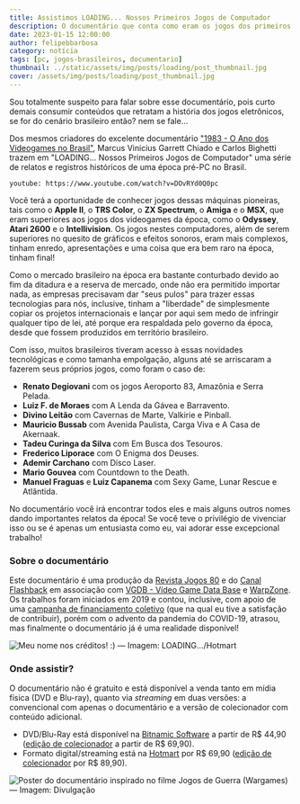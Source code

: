 ```yaml
---
title: Assistimos LOADING... Nossos Primeiros Jogos de Computador
description: O documentário que conta como eram os jogos dos primeiros microcomputadores pessoais.
date: 2023-01-15 12:00:00
author: felipebbarbosa
category: notícia
tags: [pc, jogos-brasileiros, documentario]
thumbnail: ../static/assets/img/posts/loading/post_thumbnail.jpg
cover: /assets/img/posts/loading/post_thumbnail.jpg
---
```


Sou totalmente suspeito para falar sobre esse documentário, pois curto demais consumir conteúdos que retratam a história dos jogos eletrônicos, se for do cenário brasileiro então? nem se fale... 

Dos mesmos criadores do excelente documentário ["1983 - O Ano dos Videogames no Brasil"](https://youtu.be/BpYfeR7p8yw), Marcus Vinicius Garrett Chiado e Carlos Bighetti trazem em "LOADING... Nossos Primeiros Jogos de Computador" uma série de relatos e registros históricos de uma época pré-PC no Brasil.

`youtube: https://www.youtube.com/watch?v=DOvRYd0Q0pc`

Você terá a oportunidade de conhecer jogos dessas máquinas pioneiras, tais como o **Apple II**, o **TRS Color**, o **ZX Spectrum**, o **Amiga** e o **MSX**, que eram superiores aos jogos dos videogames da época, como o **Odyssey**, **Atari 2600** e o **Intellivision**. Os jogos nestes computadores, além de serem superiores no quesito de gráficos e efeitos sonoros, eram mais complexos, tinham enredo, apresentações e uma coisa que era bem raro na época, tinham final!

Como o mercado brasileiro na época era bastante conturbado devido ao fim da ditadura e a reserva de mercado, onde não era permitido importar nada, as empresas precisavam dar "seus pulos" para trazer essas tecnologias para nós, inclusive, tinham a "liberdade" de simplesmente copiar os projetos internacionais e lançar por aqui sem medo de infringir qualquer tipo de lei, até porque era respaldada pelo governo da época, desde que fossem produzidos em território brasileiro.


Com isso, muitos brasileiros tiveram acesso à essas novidades tecnológicas e como tamanha empolgação, alguns até se arriscaram a fazerem seus próprios jogos, como foram o caso de:

- **Renato Degiovani** com os jogos Aeroporto 83, Amazônia e Serra Pelada.
- **Luiz F. de Moraes** com A Lenda da Gávea e Barravento.
- **Divino Leitão** com Cavernas de Marte, Valkirie e Pinball.
- **Mauricio Bussab** com Avenida Paulista, Carga Viva e A Casa de Akernaak.
- **Tadeu Curinga da Silva** com Em Busca dos Tesouros.
- **Frederico Liporace** com O Enigma dos Deuses.
- **Ademir Carchano** com Disco Laser.
- **Mario Gouvea** com Countdown to the Death.
- **Manuel Fraguas** e **Luiz Capanema** com Sexy Game, Lunar Rescue e Atlântida. 

No documentário você irá encontrar todos eles e mais alguns outros nomes dando importantes relatos da época! Se você teve o privilégio de vivenciar isso ou se é apenas um entusiasta como eu, vai adorar esse excepcional trabalho!

### Sobre o documentário

Este documentário é uma produção da [Revista Jogos 80](https://www.jogos80.com.br/) e do [Canal Flashback](https://www.youtube.com/channel/UCzgdopElkXdUvqMO3IEkuFQ) em associação com [VGDB - Vídeo Game Data Base](https://www.vgdb.com.br/) e [WarpZone](https://warpzone.me/). Os trabalhos foram iniciados em 2019 e contou, inclusive, com apoio de uma [campanha de financiamento coletivo](https://www.kickante.com.br/vaquinha-online/loading) (que na qual eu tive a satisfação de contribuir), porém com o advento da pandemia do COVID-19, atrasou, mas finalmente o documentário já é uma realidade disponível!

![Meu nome nos créditos! :) — Imagem: LOADING.../Hotmart](/assets/img/posts/loading/credits_felipebbarbosa.jpg)

### Onde assistir?

O documentário não é gratuito e está disponível a venda tanto em mídia física (DVD e Blu-ray), quanto via *streaming* em duas versões: a convencional com apenas o documentário e a versão de colecionador com conteúdo adicional.

- DVD/Blu-Ray está disponível na [Bitnamic Software](https://www.bitnamic.com.br/produto/loading-nossos-primeiros-jogos-de-computador/) a partir de R$ 44,90 ([edição de colecionador](https://www.bitnamic.com.br/produto/loading-nossos-primeiros-jogos-de-computador-colecionador/) a partir de R$ 69,90).
- Formato digital/streaming está na [Hotmart](https://hotmart.com/pt-br/marketplace/produtos/loading-nossos-primeiros-jogos-de-computador-standard) por R$ 69,90 ([edição de colecionador](https://hotmart.com/pt-br/marketplace/produtos/loading-colecionador) por R$ 89,90).

![Poster do documentário inspirado no filme Jogos de Guerra (Wargames) — Imagem: Divulgação](/assets/img/posts/loading/poster.jpg)